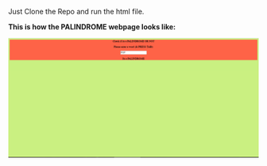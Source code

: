 Just Clone the Repo and run the html file. 

**This is how the PALINDROME webpage looks like:**

![](https://github.com/Nish27/Palindrome/blob/master/Palindrome_Screenshot.PNG)
